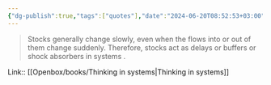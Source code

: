 ```yaml
---
{"dg-publish":true,"tags":["quotes"],"date":"2024-06-20T08:52:53+03:00","title":"stocks act as delays or buffers or shock absorbers in systems","aliases":"stocks act as delays or buffers or shock absorbers in systems","dg-path":"/quotes/202406200852.md","permalink":"/quotes/202406200852/","dgPassFrontmatter":true}
---
```



> Stocks generally change slowly, even when the flows into or out of them change suddenly. Therefore, stocks act as delays or buffers or shock absorbers in systems .

Link:: [[Openbox/books/Thinking in systems\|Thinking in systems]]

